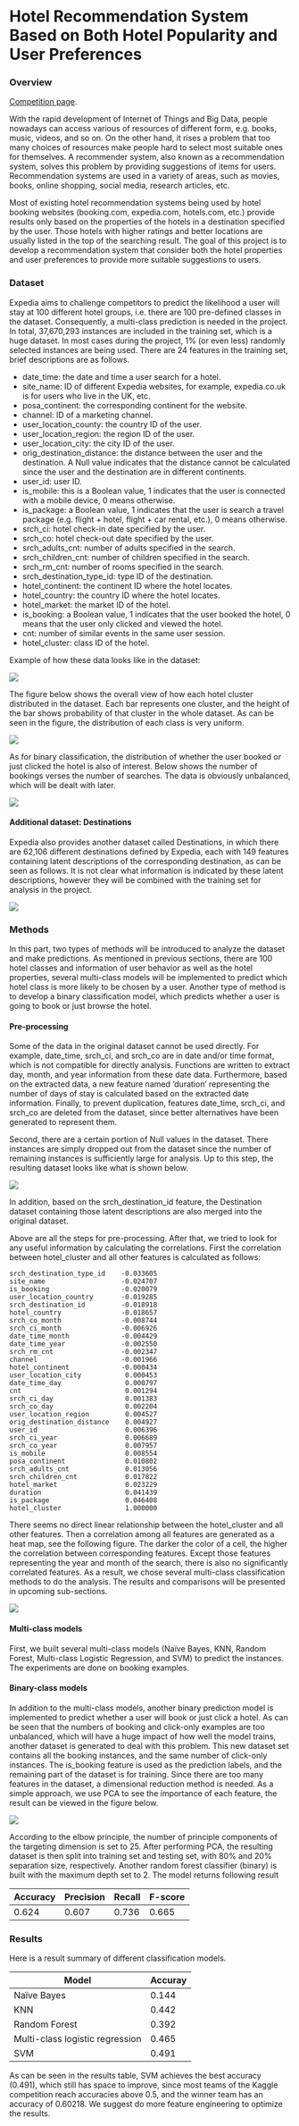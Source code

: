 # Hotel Recommendation System Based on Both Hotel Popularity and User Preferences

### Overview

[Competition page](https://www.kaggle.com/c/expedia-hotel-recommendations).

With the rapid development of Internet of Things and Big Data, people nowadays can access various of resources of different form, e.g. books, music, videos, and so on. On the other hand, it rises a problem that too many choices of resources make people hard to select most suitable ones for themselves. A recommender system, also known as a recommendation system, solves this problem by providing suggestions of items for users. Recommendation systems are used in a variety of areas, such as movies, books, online shopping, social media, research articles, etc.

Most of existing hotel recommendation systems being used by hotel booking websites (booking.com, expedia.com, hotels.com, etc.) provide results only based on the properties of the hotels in a destination specified by the user. Those hotels with higher ratings and better locations are usually listed in the top of the searching result. The goal of this project is to develop a recommendation system that consider both the hotel properties and user preferences to provide more suitable suggestions to users.



### Dataset

Expedia aims to challenge competitors to predict the likelihood a user will stay at 100 different hotel groups, i.e. there are 100 pre-defined classes in the dataset. Consequently, a multi-class prediction is needed in the project. In total, 37,670,293 instances are included in the training set, which is a huge dataset. In most cases during the project, 1% (or even less) randomly selected instances are being used. There are 24 features in the training set, brief descriptions are as follows.

- date_time: the date and time a user search for a hotel.
- site_name: ID of different Expedia websites, for example, expedia.co.uk is for users who live in the UK, etc.
- posa_continent: the corresponding continent for the website.
- channel: ID of a marketing channel.
- user_location_county: the country ID of the user.
- user_location_region: the region ID of the user.
- user_location_city: the city ID of the user.
- orig_destination_distance: the distance between the user and the destination. A Null value indicates that the distance cannot be calculated since the user and the destination are in different continents.
- user_id: user ID.
- is_mobile: this is a Boolean value, 1 indicates that the user is connected with a mobile device, 0 means otherwise.
- is_package: a Boolean value, 1 indicates that the user is search a travel package (e.g. flight + hotel, flight + car rental, etc.), 0 means otherwise.
- srch_ci: hotel check-in date specified by the user.
- srch_co: hotel check-out date specified by the user.
- srch_adults_cnt: number of adults specified in the search.
- srch_children_cnt: number of children specified in the search.
- srch_rm_cnt: number of rooms specified in the search.
- srch_destination_type_id: type ID of the destination.
- hotel_continent: the continent ID where the hotel locates.
- hotel_country: the country ID where the hotel locates.
- hotel_market: the market ID of the hotel.
- is_booking: a Boolean value, 1 indicates that the user booked the hotel, 0 means that the user only clicked and viewed the hotel.
- cnt: number of similar events in the same user session.
- hotel_cluster: class ID of the hotel.

Example of how these data looks like in the dataset:

![](img/trainingset_example.png)

The figure below shows the overall view of how each hotel cluster distributed in the dataset. Each bar represents one cluster, and the height of the bar shows probability of that cluster in the whole dataset. As can be seen in the figure, the distribution of each class is very uniform.

![](img/trainingset_cluster_distribution.png)

As for binary classification, the distribution of whether the user booked or just clicked the hotel is also of interest. Below shows the number of bookings verses the number of searches. The data is obviously unbalanced, which will be dealt with later.

![](img/is_booking.png)

#### Additional dataset: Destinations

Expedia also provides another dataset called Destinations, in which there are 62,106 different destinations defined by Expedia, each with 149 features containing latent descriptions of the corresponding destination, as can be seen as follows. It is not clear what information is indicated by these latent descriptions, however they will be combined with the training set for analysis in the project.

![](H:\Users\CL\Documents\GitHub\ghovik\kaggle_expedia\img\dest_example.png)



### Methods

In this part, two types of methods will be introduced to analyze the dataset and make predictions. As mentioned in previous sections, there are 100 hotel classes and information of user behavior as well as the hotel properties, several multi-class models will be implemented to predict which hotel class is more likely to be chosen by a user. Another type of method is to develop a binary classification model, which predicts whether a user is going to book or just browse the hotel. 

#### Pre-processing

Some of the data in the original dataset cannot be used directly. For example, date_time, srch_ci, and srch_co are in date and/or time format, which is not compatible for directly analysis. Functions are written to extract day, month, and year information from these date data. Furthermore, based on the extracted data, a new feature named ‘duration’ representing the number of days of stay is calculated based on the extracted date information. Finally, to prevent duplication, features date_time, srch_ci, and srch_co are deleted from the dataset, since better alternatives have been generated to represent them.

Second, there are a certain portion of Null values in the dataset. There instances are simply dropped out from the dataset since the number of remaining instances is sufficiently large for analysis. Up to this step, the resulting dataset looks like what is shown below.



![](img/processed_dataset_example.png)

In addition, based on the srch_destination_id feature, the Destination dataset containing those latent descriptions are also merged into the original dataset.

Above are all the steps for pre-processing. After that, we tried to look for any useful information by calculating the correlations. First the correlation between hotel_cluster and all other features is calculated as follows:

 ```
srch_destination_type_id    -0.033605
site_name                   -0.024707
is_booking                  -0.020079
user_location_country       -0.019285
srch_destination_id         -0.018918
hotel_country               -0.018657
srch_co_month               -0.008744
srch_ci_month               -0.006926
date_time_month             -0.004429
date_time_year              -0.002550
srch_rm_cnt                 -0.002347
channel                     -0.001966
hotel_continent             -0.000434
user_location_city           0.000453
date_time_day                0.000797
cnt                          0.001294
srch_ci_day                  0.001383
srch_co_day                  0.002204
user_location_region         0.004527
orig_destination_distance    0.004927
user_id                      0.006396
srch_ci_year                 0.006689
srch_co_year                 0.007957
is_mobile                    0.008554
posa_continent               0.010802
srch_adults_cnt              0.013056
srch_children_cnt            0.017822
hotel_market                 0.023229
duration                     0.041439
is_package                   0.046408
hotel_cluster                1.000000
 ```

There seems no direct linear relationship between the hotel_cluster and all other features. Then a correlation among all features are generated as a heat map, see the following figure. The darker the color of a cell, the higher the correlation between corresponding features. Except those features representing the year and month of the search, there is also no significantly correlated features. As a result, we chose several multi-class classification methods to do the analysis. The results and comparisons will be presented in upcoming sub-sections.

![](img/corr_heatmap.png)



#### Multi-class models

First, we built several multi-class models (Naïve Bayes, KNN, Random Forest, Multi-class Logistic Regression, and SVM) to predict the instances. The experiments are done on booking examples.



#### Binary-class models

In addition to the multi-class models, another binary prediction model is implemented to predict whether a user will book or just click a hotel. As can be seen that the numbers of booking and click-only examples are too unbalanced, which will have a huge impact of how well the model trains, another dataset is generated to deal with this problem. This new dataset set contains all the booking instances, and the same number of click-only instances. The is_booking feature is used as the prediction labels, and the remaining part of the dataset is for training. Since there are too many features in the dataset, a dimensional reduction method is needed. As a simple approach, we use PCA to see the importance of each feature, the result can be viewed in the figure below.

![](img/pca.png)

According to the elbow principle, the number of principle components of the targeting dimension is set to 25. After performing PCA, the resulting dataset is then split into training set and testing set, with 80% and 20% separation size, respectively. Another random forest classifier (binary) is built with the maximum depth set to 2. The model returns following result

| Accuracy | Precision | Recall | F-score |
| -------- | --------- | ------ | ------- |
| 0.624    | 0.607     | 0.736  | 0.665   |



### Results

Here is a result summary of different classification models.

| Model                             | Accuray |
| --------------------------------- | ------- |
| Naïve   Bayes                     | 0.144   |
| KNN                               | 0.442   |
| Random   Forest                   | 0.392   |
| Multi-class   logistic regression | 0.465   |
| SVM                               | 0.491   |

As can be seen in the results table, SVM achieves the best accuracy (0.491), which still has space to improve, since most teams of the Kaggle competition reach accuracies above 0.5, and the winner team has an accuracy of 0.60218. We suggest do more feature engineering to optimize the results.